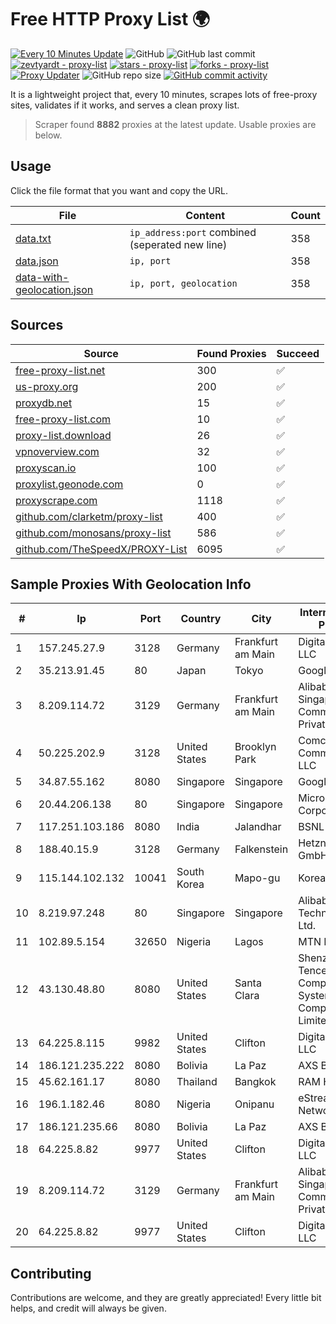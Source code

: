 
# Free HTTP Proxy List 🌍

[![Every 10 Minutes Update](https://github.com/mertguvencli/http-proxy-list/actions/workflows/main.yml/badge.svg?branch=main)](https://github.com/mertguvencli/http-proxy-list/actions/workflows/main.yml)
![GitHub](https://img.shields.io/github/license/mertguvencli/http-proxy-list)
![GitHub last commit](https://img.shields.io/github/last-commit/mertguvencli/http-proxy-list)
[![zevtyardt - proxy-list](https://img.shields.io/static/v1?label=zevtyardt&message=proxy-list&color=blue&logo=github)](https://github.com/zevtyardt/proxy-list "Go to GitHub repo")
[![stars - proxy-list](https://img.shields.io/github/stars/zevtyardt/proxy-list?style=social)](https://github.com/zevtyardt/proxy-list)
[![forks - proxy-list](https://img.shields.io/github/forks/zevtyardt/proxy-list?style=social)](https://github.com/zevtyardt/proxy-list)
[![Proxy Updater](https://github.com/zevtyardt/proxy-list/workflows/Proxy%20Updater/badge.svg)](https://github.com/zevtyardt/proxy-list/actions?query=workflow:"Proxy+Updater")
![GitHub repo size](https://img.shields.io/github/repo-size/zevtyardt/proxy-list)
[![GitHub commit activity](https://img.shields.io/github/commit-activity/m/zevtyardt/proxy-list?logo=commits)](https://github.com/zevtyardt/proxy-list/commits/main)

It is a lightweight project that, every 10 minutes, scrapes lots of free-proxy sites, validates if it works, and serves a clean proxy list.

> Scraper found **8882** proxies at the latest update. Usable proxies are below.

## Usage

Click the file format that you want and copy the URL.

|File|Content|Count|
|----|-------|-----|
|[data.txt](https://raw.githubusercontent.com/mertguvencli/http-proxy-list/main/proxy-list/data.txt)|`ip_address:port` combined (seperated new line)|358|
|[data.json](https://raw.githubusercontent.com/mertguvencli/http-proxy-list/main/proxy-list/data.json)|`ip, port`|358|
|[data-with-geolocation.json](https://raw.githubusercontent.com/mertguvencli/http-proxy-list/main/proxy-list/data-with-geolocation.json)|`ip, port, geolocation`|358|

## Sources

|Source|Found Proxies|Succeed|
|------|-------------|-------|
|[free-proxy-list.net](https://free-proxy-list.net)|300|✅|
|[us-proxy.org](https://www.us-proxy.org)|200|✅|
|[proxydb.net](http://proxydb.net)|15|✅|
|[free-proxy-list.com](https://free-proxy-list.com/?page=&port=&type%5B%5D=http&type%5B%5D=https&up_time=0&search=Search)|10|✅|
|[proxy-list.download](https://www.proxy-list.download/HTTP)|26|✅|
|[vpnoverview.com](https://vpnoverview.com/privacy/anonymous-browsing/free-proxy-servers)|32|✅|
|[proxyscan.io](https://www.proxyscan.io)|100|✅|
|[proxylist.geonode.com](https://proxylist.geonode.com/api/proxy-list?limit=300&page=1&sort_by=lastChecked&sort_type=desc&protocols=http,https)|0|✅|
|[proxyscrape.com](https://api.proxyscrape.com/v2/?request=displayproxies&protocol=http&timeout=10000&country=all&ssl=all&anonymity=all)|1118|✅|
|[github.com/clarketm/proxy-list](https://raw.githubusercontent.com/clarketm/proxy-list/master/proxy-list-raw.txt)|400|✅|
|[github.com/monosans/proxy-list](https://raw.githubusercontent.com/monosans/proxy-list/main/proxies/http.txt)|586|✅|
|[github.com/TheSpeedX/PROXY-List](https://raw.githubusercontent.com/TheSpeedX/PROXY-List/master/http.txt)|6095|✅|


## Sample Proxies With Geolocation Info

|#|Ip|Port|Country|City|Internet Service Provider|
|-|--|----|-------|----|-------------------------|
|1|157.245.27.9|3128|Germany|Frankfurt am Main|DigitalOcean, LLC|
|2|35.213.91.45|80|Japan|Tokyo|Google LLC|
|3|8.209.114.72|3129|Germany|Frankfurt am Main|Alibaba.com Singapore E-Commerce Private Limited|
|4|50.225.202.9|3128|United States|Brooklyn Park|Comcast Cable Communications, LLC|
|5|34.87.55.162|8080|Singapore|Singapore|Google LLC|
|6|20.44.206.138|80|Singapore|Singapore|Microsoft Corporation|
|7|117.251.103.186|8080|India|Jalandhar|BSNL Internet|
|8|188.40.15.9|3128|Germany|Falkenstein|Hetzner Online GmbH|
|9|115.144.102.132|10041|South Korea|Mapo-gu|Korea Telecom|
|10|8.219.97.248|80|Singapore|Singapore|Alibaba (US) Technology Co., Ltd.|
|11|102.89.5.154|32650|Nigeria|Lagos|MTN NIGERIA|
|12|43.130.48.80|8080|United States|Santa Clara|Shenzhen Tencent Computer Systems Company Limited|
|13|64.225.8.115|9982|United States|Clifton|DigitalOcean, LLC|
|14|186.121.235.222|8080|Bolivia|La Paz|AXS Bolivia S. A.|
|15|45.62.161.17|8080|Thailand|Bangkok|RAM Host|
|16|196.1.182.46|8080|Nigeria|Onipanu|eStream Networks|
|17|186.121.235.66|8080|Bolivia|La Paz|AXS Bolivia S. A.|
|18|64.225.8.82|9977|United States|Clifton|DigitalOcean, LLC|
|19|8.209.114.72|3129|Germany|Frankfurt am Main|Alibaba.com Singapore E-Commerce Private Limited|
|20|64.225.8.82|9977|United States|Clifton|DigitalOcean, LLC|



## Contributing

Contributions are welcome, and they are greatly appreciated! Every
little bit helps, and credit will always be given.

